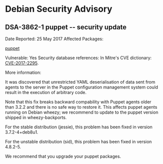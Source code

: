 
Debian Security Advisory
========================


DSA-3862-1 puppet -- security update
------------------------------------



Date Reported:
25 May 2017
Affected Packages:

[puppet](https://packages.debian.org/src:puppet)

Vulnerable:
Yes
Security database references:
In Mitre's CVE dictionary: [CVE-2017-2295](https://security-tracker.debian.org/tracker/CVE-2017-2295).  

More information:

It was discovered that unrestricted YAML deserialisation of data sent
from agents to the server in the Puppet configuration management system
could result in the execution of arbitrary code.


Note that this fix breaks backward compability with Puppet agents older
than 3.2.2 and there is no safe way to restore it. This affects puppet
agents running on Debian wheezy; we recommend to update to the
puppet version shipped in wheezy-backports.


For the stable distribution (jessie), this problem has been fixed in
version 3.7.2-4+deb8u1.


For the unstable distribution (sid), this problem has been fixed in
version 4.8.2-5.


We recommend that you upgrade your puppet packages.





